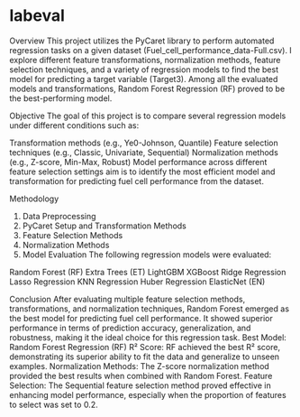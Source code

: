 # labeval
Overview
This project utilizes the PyCaret library to perform automated regression tasks on a given dataset (Fuel_cell_performance_data-Full.csv). I explore different feature transformations, normalization methods, feature selection techniques, and a variety of regression models to find the best model for predicting a target variable (Target3). Among all the evaluated models and transformations, Random Forest Regression (RF) proved to be the best-performing model.

Objective
The goal of this project is to compare several regression models under different conditions such as:

Transformation methods (e.g., Ye0-Johnson, Quantile)
Feature selection techniques (e.g., Classic, Univariate, Sequential)
Normalization methods (e.g., Z-score, Min-Max, Robust)
Model performance across different feature selection settings
aim is to identify the most efficient model and transformation for predicting fuel cell performance from the dataset.

Methodology
1. Data Preprocessing
2.  PyCaret Setup and Transformation Methods
3.  Feature Selection Methods
4.  Normalization Methods
5.   Model Evaluation
The following regression models were evaluated:

Random Forest (RF)
Extra Trees (ET)
LightGBM
XGBoost
Ridge Regression
Lasso Regression
KNN Regression
Huber Regression
ElasticNet (EN)

Conclusion
After evaluating multiple feature selection methods, transformations, and normalization techniques, Random Forest emerged as the best model for predicting fuel cell performance. It showed superior performance in terms of prediction accuracy, generalization, and robustness, making it the ideal choice for this regression task.
Best Model: Random Forest Regression (RF)
R² Score: RF achieved the best R² score, demonstrating its superior ability to fit the data and generalize to unseen examples.
Normalization Methods: The Z-score normalization method provided the best results when combined with Random Forest.
Feature Selection: The Sequential feature selection method proved effective in enhancing model performance, especially when the proportion of features to select was set to 0.2.
